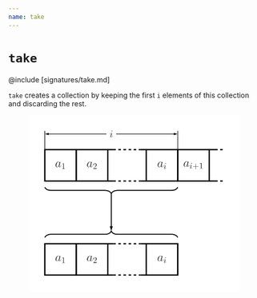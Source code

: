 ```yaml
---
name: take
---
```


# `take`

@include [signatures/take.md]

`take` creates a collection by keeping the first `i` elements of this collection and discarding the rest.

<figure class="diagram">
  <img src="images/take.svg" alt="take function">
  <!-- <figcaption class="diagram-desc"></figcaption> -->
</figure>
